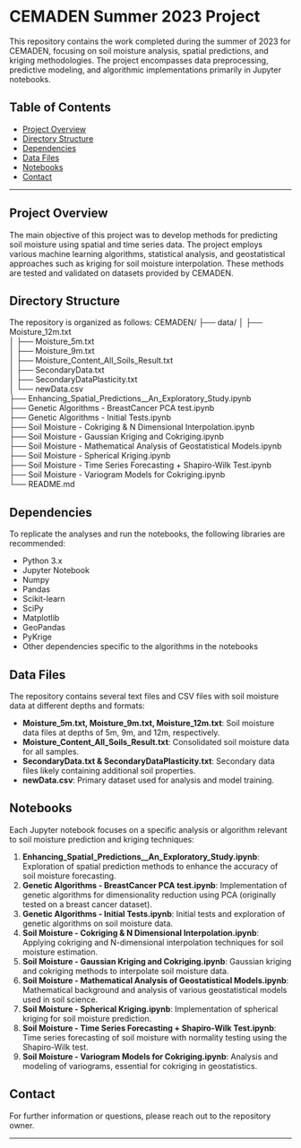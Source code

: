 # CEMADEN Summer 2023 Project

This repository contains the work completed during the summer of 2023 for CEMADEN, focusing on soil moisture analysis, spatial predictions, and kriging methodologies. The project encompasses data preprocessing, predictive modeling, and algorithmic implementations primarily in Jupyter notebooks.

## Table of Contents

- [Project Overview](#project-overview)
- [Directory Structure](#directory-structure)
- [Dependencies](#dependencies)
- [Data Files](#data-files)
- [Notebooks](#notebooks)
- [Contact](#contact)

---

## Project Overview

The main objective of this project was to develop methods for predicting soil moisture using spatial and time series data. The project employs various machine learning algorithms, statistical analysis, and geostatistical approaches such as kriging for soil moisture interpolation. These methods are tested and validated on datasets provided by CEMADEN.

## Directory Structure

The repository is organized as follows:
CEMADEN/
├── data/
│   ├── Moisture_12m.txt  
│   ├── Moisture_5m.txt  
│   ├── Moisture_9m.txt  
│   ├── Moisture_Content_All_Soils_Result.txt  
│   ├── SecondaryData.txt  
│   ├── SecondaryDataPlasticity.txt  
│   └── newData.csv  
├── Enhancing_Spatial_Predictions__An_Exploratory_Study.ipynb  
├── Genetic Algorithms - BreastCancer PCA test.ipynb  
├── Genetic Algorithms - Initial Tests.ipynb  
├── Soil Moisture - Cokriging & N Dimensional Interpolation.ipynb  
├── Soil Moisture - Gaussian Kriging and Cokriging.ipynb  
├── Soil Moisture - Mathematical Analysis of Geostatistical Models.ipynb  
├── Soil Moisture - Spherical Kriging.ipynb  
├── Soil Moisture - Time Series Forecasting + Shapiro-Wilk Test.ipynb  
├── Soil Moisture - Variogram Models for Cokriging.ipynb  
└── README.md  


## Dependencies

To replicate the analyses and run the notebooks, the following libraries are recommended:

- Python 3.x
- Jupyter Notebook
- Numpy
- Pandas
- Scikit-learn
- SciPy
- Matplotlib
- GeoPandas
- PyKrige
- Other dependencies specific to the algorithms in the notebooks

## Data Files

The repository contains several text files and CSV files with soil moisture data at different depths and formats:

- **Moisture_5m.txt, Moisture_9m.txt, Moisture_12m.txt**: Soil moisture data files at depths of 5m, 9m, and 12m, respectively.
- **Moisture_Content_All_Soils_Result.txt**: Consolidated soil moisture data for all samples.
- **SecondaryData.txt & SecondaryDataPlasticity.txt**: Secondary data files likely containing additional soil properties.
- **newData.csv**: Primary dataset used for analysis and model training.

## Notebooks

Each Jupyter notebook focuses on a specific analysis or algorithm relevant to soil moisture prediction and kriging techniques:

1. **Enhancing_Spatial_Predictions__An_Exploratory_Study.ipynb**: Exploration of spatial prediction methods to enhance the accuracy of soil moisture forecasting.
2. **Genetic Algorithms - BreastCancer PCA test.ipynb**: Implementation of genetic algorithms for dimensionality reduction using PCA (originally tested on a breast cancer dataset).
3. **Genetic Algorithms - Initial Tests.ipynb**: Initial tests and exploration of genetic algorithms on soil moisture data.
4. **Soil Moisture - Cokriging & N Dimensional Interpolation.ipynb**: Applying cokriging and N-dimensional interpolation techniques for soil moisture estimation.
5. **Soil Moisture - Gaussian Kriging and Cokriging.ipynb**: Gaussian kriging and cokriging methods to interpolate soil moisture data.
6. **Soil Moisture - Mathematical Analysis of Geostatistical Models.ipynb**: Mathematical background and analysis of various geostatistical models used in soil science.
7. **Soil Moisture - Spherical Kriging.ipynb**: Implementation of spherical kriging for soil moisture prediction.
8. **Soil Moisture - Time Series Forecasting + Shapiro-Wilk Test.ipynb**: Time series forecasting of soil moisture with normality testing using the Shapiro-Wilk test.
9. **Soil Moisture - Variogram Models for Cokriging.ipynb**: Analysis and modeling of variograms, essential for cokriging in geostatistics.

## Contact

For further information or questions, please reach out to the repository owner.

--- 
